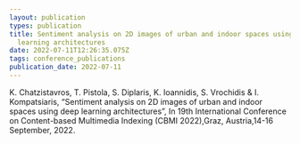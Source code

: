 ```yaml
---
layout: publication
types: publication
title: Sentiment analysis on 2D images of urban and indoor spaces using deep
  learning architectures
date: 2022-07-11T12:26:35.075Z
tags: conference_publications
publication_date: 2022-07-11
---
```

K. Chatzistavros, T. Pistola, S. Diplaris, K. Ioannidis, S. Vrochidis & I. Kompatsiaris, “Sentiment analysis on 2D images of urban and indoor spaces using deep learning architectures”, In 19th International Conference on Content-based Multimedia Indexing (CBMI 2022),Graz, Austria,14-16 September, 2022.